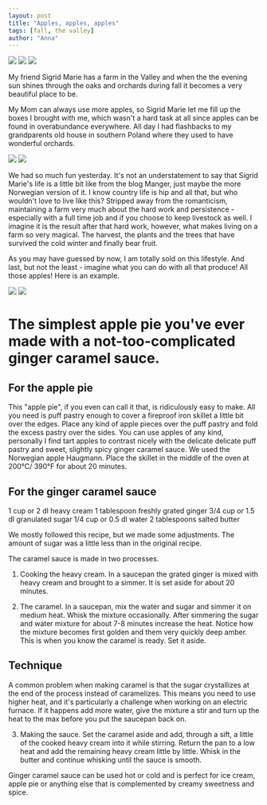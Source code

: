 ```yaml
---
layout: post
title: "Apples, apples, apples"
tags: [fall, the valley]
author: "Anna"
---
```



<img border="0" src="http://farm9.staticflickr.com/8115/10232324974_0017148db4_b.jpg">
<img border="0" src="http://1.bp.blogspot.com/-60Crn-IJRnk/UlsOqkZcLQI/AAAAAAAAEzQ/159eviI_fqM/s1600/DSC_0474.jpg">
<img border="0" src="http://3.bp.blogspot.com/-lA3wi9s8YtQ/UlsN9zsVa8I/AAAAAAAAEzI/uozKUDCLZWY/s1600/DSC_0650.jpg">

My friend Sigrid Marie has a farm in the Valley and when the the evening sun shines through the oaks and orchards during fall it becomes a very beautiful place to be.

My Mom can always use more apples, so Sigrid Marie let me fill up the boxes I brought with me, which wasn't a hard task at all since apples can be found in overabundance everywhere. All day I had flashbacks to my grandparents old house in southern Poland where they used to have wonderful orchards.

<img border="0" src="http://3.bp.blogspot.com/-8a4TZGOMReg/UlsN8kIKpLI/AAAAAAAAEzA/_p-03NB9e-c/s1600/DSC_0616.jpg">
<img border="0" src="http://4.bp.blogspot.com/-sCiy0Rs1ru0/UlsRoe6fgtI/AAAAAAAAEzc/I8zsfyNHKLM/s1600/DSC_0667.jpg">

We had so much fun yesterday. It's not an understatement to say that Sigrid Marie's life is a little bit like from the blog Manger, just maybe the more Norwegian version of it. I know country life is hip and all that, but who wouldn't love to live like this? Stripped away from the romanticism, maintaining a farm very much about the hard work and persistence - especially with a full time job and if you choose to keep livestock as well. I imagine it is the result after that hard work, however, what makes living on a farm so very magical. The harvest, the plants and the trees that have survived the cold winter and finally bear fruit.

As you may have guessed by now, I am totally sold on this lifestyle. And last, but not the least - imagine what you can do with all that produce! All those apples! Here is an example.

<img border="0" src="http://4.bp.blogspot.com/-c_emWl7XRzQ/Ulr9_DmHPgI/AAAAAAAAEyc/O9mMd5mINSQ/s1600/applePicking2.jpg">
<img border="0" src="http://2.bp.blogspot.com/-xSWRExazg1w/Ulr_hC10UbI/AAAAAAAAEyo/lnLAcGed1DI/s1600/DSC_0389.jpg">

# The simplest apple pie you've ever made with a not-too-complicated ginger caramel sauce.

## For the apple pie
This "apple pie", if you even can call it that, is ridiculously easy to make. All you need is puff pastry enough to cover a fireproof iron skillet a little bit over the edges. Place any kind of apple pieces over the puff pastry and fold the excess pastry over the sides. You can use apples of any kind, personally I find tart apples to contrast nicely with the delicate delicate puff pastry and sweet, slightly spicy ginger caramel sauce. We used the Norwegian apple Haugmann. Place the skillet in the middle of the oven at 200°C/ 390°F for about 20 minutes.

## For the ginger caramel sauce

1 cup or 2 dl heavy cream
1 tablespoon freshly grated ginger
3/4 cup or 1.5 dl granulated sugar
1/4 cup or 0.5 dl water
2 tablespoons salted butter

We mostly followed this recipe, but  we made some adjustments. The amount of sugar was a little less than in the original recipe.

The caramel sauce is made in two processes.

1. Cooking the heavy cream. In a saucepan the grated ginger is mixed with heavy cream and brought to a simmer. It is set aside for about 20 minutes.

2. The caramel. In a saucepan, mix the water and sugar and simmer it on medium heat. Whisk the mixture occasionally. After simmering the sugar and water mixture for about 7-8 minutes increase the heat. Notice how the mixture becomes first golden and them very quickly deep amber. This is when you know the caramel is ready. Set it aside.

## Technique

A common problem when making caramel is that the sugar crystallizes at the end of the process instead of caramelizes. This means you need to use higher heat, and it's particularly a challenge when working on an electric furnace. If it happens add more water, give the mixture a stir and turn up the heat to the max before you put the saucepan back on.

3. Making the sauce. Set the caramel aside and add, through a sift, a little of the cooked heavy cream into it while stirring. Return the pan to a low heat and add the remaining heavy cream little by little. Whisk in the butter and continue whisking until the sauce is smooth.

Ginger caramel sauce can be used hot or cold and is perfect for ice cream, apple pie or anything else that is complemented by creamy sweetness and spice.
